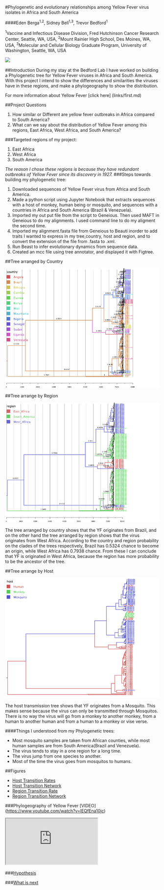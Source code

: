#Phylogenetic and evolutionary relationships among Yellow Fever virus isolates in Africa and South America

####Eden Berga<sup>1,2</sup>, Sidney Bell<sup>1,3</sup>, Trevor Bedford<sup>1</sup>

<sup>1</sup>Vaccine and Infectious Disease Division, Fred Hutchinson Cancer Research Center, Seattle, WA, USA, <sup>2</sup>Mount Rainier High School, Des Moines, WA, USA, <sup>3</sup>Molecular and Cellular Biology Graduate Program, University of Washington, Seattle, WA, USA

![](http://www.historyofvaccines.org/sites/default/files/uploaded-timeline-overview-images/000425_265.jpg)


##Introduction
During my stay at the Bedford Lab I have worked on building a Phylogenetic tree for Yellow Fever viruses in Africa and South America. With this project I intend to show the differences and similarities the viruses have in these regions, and make a phylogeography to show the distribution.

For more information about Yellow Fever [click here] (links/first.md)

##Project Questions
1. How similar or Different are yellow fever outbreaks in Africa compared to South America?
2. What can we say about the distribution of Yellow Fever among this regions, East Africa, West Africa, and South America?


###Targeted regions of my project:
1. East Africa 
2. West Africa
3. South America

_The reason I chose these regions is because they have redundant outbreaks of Yellow Fever since its discovery in 1927._
###Steps towards building my phylogenetic tree:
1. Downloaded sequences of Yellow Fever virus from Africa and South America. 
2.  Made a python script using Jupyter Notebook that extracts sequences with a host of monkey, human being or mosquito, and sequences with a countries in  Africa and South America (Brazil & Venezuela).
3.  Imported my out put file from the script to Geneious. Then used MAFT in Geneious to do my alignments. I used command line to do my aligment the second time. 
4.  Imported my alignment.fasta file from Geneious to Beauti inorder to add traits I wanted to express in my tree,country, host and region, and to convert the extension of the file from .fasta to .xml.
5.  Run Beast to infer evolutionary dynamics from sequence data.
6.  Created an mcc file using tree annotator, and displayed it with Figtree.

##Tree arranged by Country

![](figures/countrytree.png)

##Tree arrange by Region

![](figures/Regiontree.png)

The tree arranged by country shows that the YF originates from Brazil, and on the other hand the tree arranged by region shows that the virus originates from West Africa. According to the country and region probability on the clades of the trees respectively, Brazil has 0.5324 chance  to become an origin, while West Africa has 0.7938 chance. From these I can conclude that YF is originated in West Africa, because the region has more probability to be the ancestor of the tree. 

##Tree arrange by Host

![](figures/Host.png)

The host transmission tree shows that YF originates from a Mosquito. This makes sense because the virus can only be transmitted through Mosquitos. There is no way the virus will go from a monkey to another monkey, from a human to another human and from a human to a monkey or vise verse.

####Things I understood from my Phylogenetic trees:
* Most mosquito samples are taken from African counties, while most human samples are from South America(Brazil and Venezuela).
* The virus tends to stay in a one region for a long time.
* The virus jump from one species to another.
* Most of the time the virus goes from mosquitos to humans.

##Figures

* [Host Transition Rates](figures/yf_host_bf.png)
* [Host Transition Network](figures/yf_host_network.png)
* [Region Transition Rate](figures/yf_region_bf.png)
* [Region Transition Network](figures/yf_region_network.png)

###Phylogeography of Yellow Fever [VIDEO] (https://www.youtube.com/watch?v=lEQfEna10jc)

<div class="embed-responsive embed-responsive-16by9">
	<iframe class="embed-responsive-item" src="http://www.youtube.com/embed/lEQfEna10jc"></iframe>
</div>

###[Hypothesis](links/result.md)

###[What is next](links/next.md)
